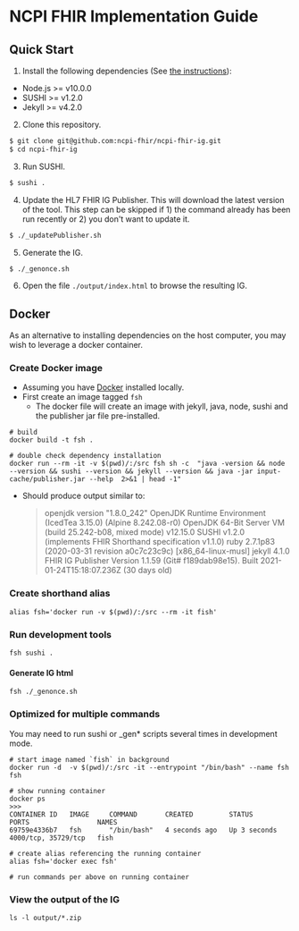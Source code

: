 # NCPI FHIR Implementation Guide

## Quick Start

1. Install the following dependencies (See [the instructions](https://fshschool.org/docs/sushi/installation/)):

- Node.js >= v10.0.0
- SUSHI >= v1.2.0
- Jekyll >= v4.2.0

2. Clone this repository.

```bash
$ git clone git@github.com:ncpi-fhir/ncpi-fhir-ig.git
$ cd ncpi-fhir-ig
```

3. Run SUSHI.

```bash
$ sushi .
```

4. Update the HL7 FHIR IG Publisher. This will download the latest version of the tool. This step can be skipped if 1) the command already has been run recently or 2) you don't want to update it.

```bash
$ ./_updatePublisher.sh
```

5. Generate the IG.

```bash
$ ./_genonce.sh
```

6. Open the file `./output/index.html` to browse the resulting IG.


## Docker

As an alternative to installing dependencies on the host computer, you may wish to leverage a docker container.

### Create Docker image

* Assuming you have [Docker](https://docs.docker.com/get-docker/) installed locally.
* First create an image tagged `fsh`
  * The docker file will create an image with jekyll, java, node, sushi and the publisher jar file pre-installed. 

```
# build
docker build -t fsh .

# double check dependency installation
docker run --rm -it -v $(pwd)/:/src fsh sh -c  "java -version && node  --version && sushi --version && jekyll --version && java -jar input-cache/publisher.jar --help  2>&1 | head -1"

```

* Should produce output similar to:

    > openjdk version "1.8.0_242"
    > OpenJDK Runtime Environment (IcedTea 3.15.0) (Alpine 8.242.08-r0)
    > OpenJDK 64-Bit Server VM (build 25.242-b08, mixed mode)
    > v12.15.0
    > SUSHI v1.2.0 (implements FHIR Shorthand specification v1.1.0)
    > ruby 2.7.1p83 (2020-03-31 revision a0c7c23c9c) [x86_64-linux-musl]
    > jekyll 4.1.0
    > FHIR IG Publisher Version 1.1.59 (Git# f189dab98e15). Built 2021-01-24T15:18:07.236Z (30 days old)


### Create shorthand alias

```
alias fsh='docker run -v $(pwd)/:/src --rm -it fish'
```

### Run development tools

```
fsh sushi .
```

#### Generate IG html

```
fsh ./_genonce.sh
```


### Optimized for multiple commands

You may need to run sushi or _gen* scripts several times in development mode.

```
# start image named `fish` in background
docker run -d  -v $(pwd)/:/src -it --entrypoint "/bin/bash" --name fsh  fsh

# show running container
docker ps
>>>
CONTAINER ID   IMAGE     COMMAND       CREATED         STATUS         PORTS                 NAMES
69759e4336b7   fsh       "/bin/bash"   4 seconds ago   Up 3 seconds   4000/tcp, 35729/tcp   fish

# create alias referencing the running container
alias fsh='docker exec fsh'

# run commands per above on running container
```

### View the output of the IG 

```
ls -l output/*.zip
```
